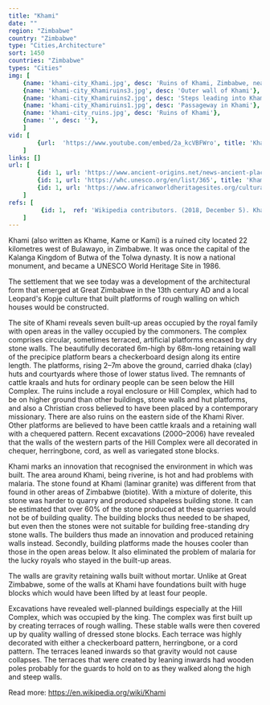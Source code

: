 ```yaml
---
title: "Khami"
date: ""
region: "Zimbabwe"
country: "Zimbabwe" 
type: "Cities,Architecture"
sort: 1450
countries: "Zimbabwe"
types: "Cities"
img: [
    {name: 'khami-city_Khami.jpg', desc: 'Ruins of Khami, Zimbabwe, near Bulawayo (Torwa Dynasty)'},
    {name: 'khami-city_Khamiruins3.jpg', desc: 'Outer wall of Khami'},
    {name: 'khami-city_Khamiruins2.jpg', desc: 'Steps leading into Khami'},
    {name: 'khami-city_Khamiruins1.jpg', desc: 'Passageway in Khami'},
    {name: 'khami-city_ruins.jpg', desc: 'Ruins of Khami'},
    {name: '', desc: ''},
    ]
vid: [
        {url:  'https://www.youtube.com/embed/2a_kcVBFWro', title: 'Khami Ruins a UNESCO World Heritage Site'}
    ]
links: []
url: [
        {id: 1, url: 'https://www.ancient-origins.net/news-ancient-places-africa/ancient-khami-ruins-zimbabwe-capital-kingdom-butua-003555', title: 'The Ancient Khami Ruins in Zimbabwe: the Capital of the Kingdom of Butua', desc: '' },
        {id: 1, url: 'https://whc.unesco.org/en/list/365', title: 'Khami Ruins National Monument', desc: '' },
        {id: 1, url: 'https://www.africanworldheritagesites.org/cultural-places/ancient-sub-saharan-civilisations/khami-ruins.html', title: 'Khami Ruins National Monument Zimbabwe', desc: '' },
    ]
refs: [
         {id: 1,  ref: 'Wikipedia contributors. (2018, December 5). Khami. In Wikipedia, The Free Encyclopedia. Retrieved 20:40, March 19, 2019, from ', url: 'https://en.wikipedia.org/w/index.php?title=Khami&oldid=872186505'}
    ]
---
```

Khami (also written as Khame, Kame or Kami) is a ruined city located 22 kilometres west of Bulawayo, in Zimbabwe. It was once the capital of the Kalanga Kingdom of Butwa of the Tolwa dynasty. It is now a national monument, and became a UNESCO World Heritage Site in 1986.

The settlement that we see today was a development of the architectural form that emerged at Great Zimbabwe in the 13th century AD and a local Leopard's Kopje culture that built platforms of rough walling on which houses would be constructed. 

The site of Khami reveals seven built-up areas occupied by the royal family with open areas in the valley occupied by the commoners. The complex comprises circular, sometimes terraced, artificial platforms encased by dry stone walls. The beautifully decorated 6m-high by 68m-long retaining wall of the precipice platform bears a checkerboard design along its entire length. The platforms, rising 2–7m above the ground, carried dhaka (clay) huts and courtyards where those of lower status lived. The remnants of cattle kraals and huts for ordinary people can be seen below the Hill Complex. The ruins include a royal enclosure or Hill Complex, which had to be on higher ground than other buildings, stone walls and hut platforms, and also a Christian cross believed to have been placed by a contemporary missionary. There are also ruins on the eastern side of the Khami River. Other platforms are believed to have been cattle kraals and a retaining wall with a chequered pattern. Recent excavations (2000–2006) have revealed that the walls of the western parts of the Hill Complex were all decorated in chequer, herringbone, cord, as well as variegated stone blocks.

Khami marks an innovation that recognised the environment in which was built. The area around Khami, being riverine, is hot and had problems with malaria. The stone found at Khami (laminar granite) was different from that found in other areas of Zimbabwe (biotite). With a mixture of dolerite, this stone was harder to quarry and produced shapeless building stone. It can be estimated that over 60% of the stone produced at these quarries would not be of building quality. The building blocks thus needed to be shaped, but even then the stones were not suitable for building free-standing dry stone walls. The builders thus made an innovation and produced retaining walls instead. Secondly, building platforms made the houses cooler than those in the open areas below. It also eliminated the problem of malaria for the lucky royals who stayed in the built-up areas. 

The walls are gravity retaining walls built without mortar. Unlike at Great Zimbabwe, some of the walls at Khami have foundations built with huge blocks which would have been lifted by at least four people. 

Excavations have revealed well-planned buildings especially at the Hill Complex, which was occupied by the king. The complex was first built up by creating terraces of rough walling. These stable walls were then covered up by quality walling of dressed stone blocks. Each terrace was highly decorated with either a checkerboard pattern, herringbone, or a cord pattern. The terraces leaned inwards so that gravity would not cause collapses. The terraces that were created by leaning inwards had wooden poles probably for the guards to hold on to as they walked along the high and steep walls.

Read more: https://en.wikipedia.org/wiki/Khami